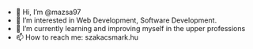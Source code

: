 - 👋 Hi, I’m @mazsa97
- 👀 I’m interested in Web Development, Software Development.
- 🌱 I’m currently learning and improving myself in the upper professions
- 📫 How to reach me: szakacsmark.hu

